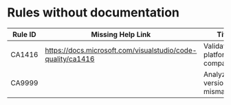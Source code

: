 # Rules without documentation

Rule ID | Missing Help Link | Title |
--------|-------------------|-------|
CA1416 | https://docs.microsoft.com/visualstudio/code-quality/ca1416 | Validate platform compatibility |
CA9999 |  | Analyzer version mismatch |
